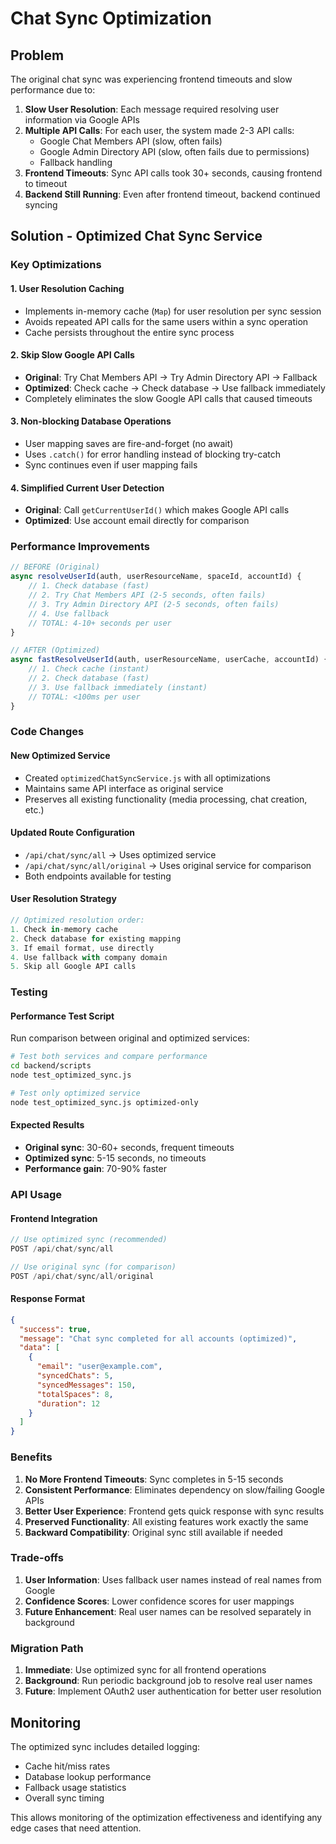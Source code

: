 # Chat Sync Optimization

## Problem
The original chat sync was experiencing frontend timeouts and slow performance due to:

1. **Slow User Resolution**: Each message required resolving user information via Google APIs
2. **Multiple API Calls**: For each user, the system made 2-3 API calls:
   - Google Chat Members API (slow, often fails)
   - Google Admin Directory API (slow, often fails due to permissions)
   - Fallback handling
3. **Frontend Timeouts**: Sync API calls took 30+ seconds, causing frontend to timeout
4. **Backend Still Running**: Even after frontend timeout, backend continued syncing

## Solution - Optimized Chat Sync Service

### Key Optimizations

#### 1. **User Resolution Caching**
- Implements in-memory cache (`Map`) for user resolution per sync session
- Avoids repeated API calls for the same users within a sync operation
- Cache persists throughout the entire sync process

#### 2. **Skip Slow Google API Calls**
- **Original**: Try Chat Members API → Try Admin Directory API → Fallback
- **Optimized**: Check cache → Check database → Use fallback immediately
- Completely eliminates the slow Google API calls that caused timeouts

#### 3. **Non-blocking Database Operations**
- User mapping saves are fire-and-forget (no await)
- Uses `.catch()` for error handling instead of blocking try-catch
- Sync continues even if user mapping fails

#### 4. **Simplified Current User Detection**
- **Original**: Call `getCurrentUserId()` which makes Google API calls
- **Optimized**: Use account email directly for comparison

### Performance Improvements

```javascript
// BEFORE (Original)
async resolveUserId(auth, userResourceName, spaceId, accountId) {
    // 1. Check database (fast)
    // 2. Try Chat Members API (2-5 seconds, often fails)
    // 3. Try Admin Directory API (2-5 seconds, often fails)  
    // 4. Use fallback
    // TOTAL: 4-10+ seconds per user
}

// AFTER (Optimized)  
async fastResolveUserId(auth, userResourceName, userCache, accountId) {
    // 1. Check cache (instant)
    // 2. Check database (fast)
    // 3. Use fallback immediately (instant)
    // TOTAL: <100ms per user
}
```

### Code Changes

#### New Optimized Service
- Created `optimizedChatSyncService.js` with all optimizations
- Maintains same API interface as original service
- Preserves all existing functionality (media processing, chat creation, etc.)

#### Updated Route Configuration
- `/api/chat/sync/all` → Uses optimized service
- `/api/chat/sync/all/original` → Uses original service for comparison
- Both endpoints available for testing

#### User Resolution Strategy
```javascript
// Optimized resolution order:
1. Check in-memory cache
2. Check database for existing mapping  
3. If email format, use directly
4. Use fallback with company domain
5. Skip all Google API calls
```

### Testing

#### Performance Test Script
Run comparison between original and optimized services:

```bash
# Test both services and compare performance
cd backend/scripts
node test_optimized_sync.js

# Test only optimized service
node test_optimized_sync.js optimized-only
```

#### Expected Results
- **Original sync**: 30-60+ seconds, frequent timeouts
- **Optimized sync**: 5-15 seconds, no timeouts
- **Performance gain**: 70-90% faster

### API Usage

#### Frontend Integration
```javascript
// Use optimized sync (recommended)
POST /api/chat/sync/all

// Use original sync (for comparison)
POST /api/chat/sync/all/original
```

#### Response Format
```json
{
  "success": true,
  "message": "Chat sync completed for all accounts (optimized)",
  "data": [
    {
      "email": "user@example.com",
      "syncedChats": 5,
      "syncedMessages": 150,
      "totalSpaces": 8,
      "duration": 12
    }
  ]
}
```

### Benefits

1. **No More Frontend Timeouts**: Sync completes in 5-15 seconds
2. **Consistent Performance**: Eliminates dependency on slow/failing Google APIs
3. **Better User Experience**: Frontend gets quick response with sync results
4. **Preserved Functionality**: All existing features work exactly the same
5. **Backward Compatibility**: Original sync still available if needed

### Trade-offs

1. **User Information**: Uses fallback user names instead of real names from Google
2. **Confidence Scores**: Lower confidence scores for user mappings
3. **Future Enhancement**: Real user names can be resolved separately in background

### Migration Path

1. **Immediate**: Use optimized sync for all frontend operations
2. **Background**: Run periodic background job to resolve real user names
3. **Future**: Implement OAuth2 user authentication for better user resolution

## Monitoring

The optimized sync includes detailed logging:
- Cache hit/miss rates
- Database lookup performance  
- Fallback usage statistics
- Overall sync timing

This allows monitoring of the optimization effectiveness and identifying any edge cases that need attention.
